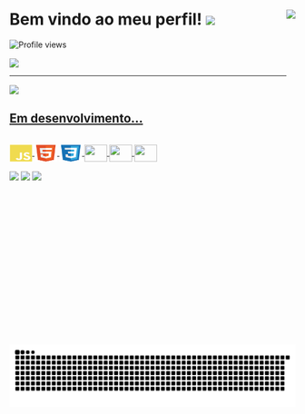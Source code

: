 
<div>
<img align="right" height="590em"                 src="https://raw.githubusercontent.com/gist/Kyoudan/1d01245b4611644123191b48fc36383a/raw/eadaf4591246bb5dc8e81d245cc5b0f8e55aa8d5/pao.svg"/>
  
<h1 align="left">Bem vindo ao meu perfil! <img src="https://raw.githubusercontent.com/kaueMarques/kaueMarques/master/hi.gif" height="30px"></h1>
  
<p align="left"> <img src="https://komarev.com/ghpvc/?username=Kyoudano&color=red" alt="Profile views" /> </p>
  
  <a href="https://github.com/Kyoudan">
  <img height="180em" align="center"
       src="https://github-readme-stats.vercel.app/api?username=Kyoudan&show_icons=true&theme=dark&include_all_commits=true&count_private=true"/>
  
  <hr />
  
  <img height="180em" align="center"
       src="https://github-readme-stats.vercel.app/api/top-langs/?username=Kyoudan&layout=compact&langs_count=7&theme=dark"/>
  
 </div>
  
 
  
 
  <div>
 
   <h2 align="left">Em desenvolvimento...</h2>

  </div>
   
  
   
  <br />
 
 <div>
    <img  align="center"  height="30" width="40" src="https://raw.githubusercontent.com/devicons/devicon/master/icons/javascript/javascript-plain.svg" />
    <img  align="center"  height="30" width="40" src="https://raw.githubusercontent.com/devicons/devicon/master/icons/html5/html5-original.svg" />
    <img  align="center"  height="30" width="40" src="https://raw.githubusercontent.com/devicons/devicon/master/icons/css3/css3-original.svg" />
    <img  align="center"  height="30" width="40" src="https://cdn.jsdelivr.net/gh/devicons/devicon/icons/bootstrap/bootstrap-original.svg" />
    <img  align="center"  height="30" width="40" src="https://cdn.jsdelivr.net/gh/devicons/devicon/icons/react/react-original.svg" />
    <img  align="center"  height="30" width="40" src="https://cdn.jsdelivr.net/gh/devicons/devicon/icons/php/php-plain.svg" />
 </div>
 
 <br />

  
<div>
  <a href="https://www.instagram.com/guuh_raff/" target="_blank"><img src="https://img.shields.io/badge/-Instagram-%23E4405F?style=for-the-badge&logo=instagram&logoColor=white" target="_blank"></a>
 	<a href="https://www.twitch.tv/fizzhl" target="_blank"><img src="https://img.shields.io/badge/Twitch-9146FF?style=for-the-badge&logo=twitch&logoColor=white" target="_blank"></a>
 <a href="https://discord.gg/yJdxPwb79H" target="_blank"><img src="https://img.shields.io/badge/Discord-7289DA?style=for-the-badge&logo=discord&logoColor=white" target="_blank"></a> 
 </div>
   
    
   ##
 
 ![Snake animation](https://github.com/Kyoudan/Kyoudan/blob/output/github-contribution-grid-snake.svg)
 

